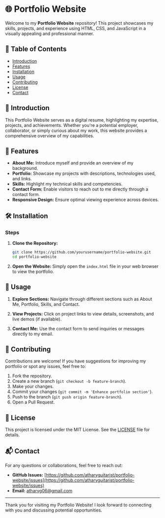 # 🌐 Portfolio Website

Welcome to my **Portfolio Website** repository! This project showcases my skills, projects, and experience using HTML, CSS, and JavaScript in a visually appealing and professional manner.

## 📜 Table of Contents

- [Introduction](#introduction)
- [Features](#features)
- [Installation](#installation)
- [Usage](#usage)
- [Contributing](#contributing)
- [License](#license)
- [Contact](#contact)

## 🌟 Introduction

This Portfolio Website serves as a digital resume, highlighting my expertise, projects, and achievements. Whether you're a potential employer, collaborator, or simply curious about my work, this website provides a comprehensive overview of my capabilities.

## 🚀 Features

- **About Me:** Introduce myself and provide an overview of my background.
- **Portfolio:** Showcase my projects with descriptions, technologies used, and links.
- **Skills:** Highlight my technical skills and competencies.
- **Contact Form:** Enable visitors to reach out to me directly through a contact form.
- **Responsive Design:** Ensure optimal viewing experience across devices.

## 🛠️ Installation

### Steps

1. **Clone the Repository:**
    ```bash
    git clone https://github.com/yourusername/portfolio-website.git
    cd portfolio-website
    ```

2. **Open the Website:**
   Simply open the `index.html` file in your web browser to view the portfolio.

## 🎯 Usage

1. **Explore Sections:**
   Navigate through different sections such as About Me, Portfolio, Skills, and Contact.

2. **View Projects:**
   Click on project links to view details, screenshots, and live demos (if available).

3. **Contact Me:**
   Use the contact form to send inquiries or messages directly to my email.

## 🤝 Contributing

Contributions are welcome! If you have suggestions for improving my portfolio or spot any issues, feel free to:

1. Fork the repository.
2. Create a new branch (`git checkout -b feature-branch`).
3. Make your changes.
4. Commit your changes (`git commit -m 'Enhance portfolio section'`).
5. Push to the branch (`git push origin feature-branch`).
6. Open a Pull Request.

## 📄 License

This project is licensed under the MIT License. See the [LICENSE](LICENSE) file for details.

## 📬 Contact

For any questions or collaborations, feel free to reach out:

- **GitHub Issues:** [https://github.com/atharvguitarist/portfolio-website/issues](https://github.com/atharvguitarist/portfolio-website/issues)
- **Email:** atharvg06@gmail.com

---

Thank you for visiting my Portfolio Website! I look forward to connecting with you and discussing potential opportunities.
